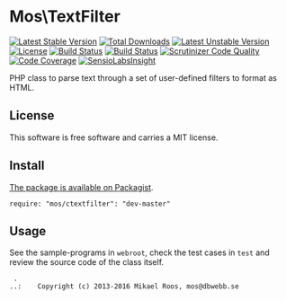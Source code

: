 Mos\TextFilter
==========================

[![Latest Stable Version](https://poser.pugx.org/mos/ctextfilter/v/stable.svg)](https://packagist.org/packages/mos/ctextfilter) [![Total Downloads](https://poser.pugx.org/mos/ctextfilter/downloads.svg)](https://packagist.org/packages/mos/ctextfilter) [![Latest Unstable Version](https://poser.pugx.org/mos/ctextfilter/v/unstable.svg)](https://packagist.org/packages/mos/ctextfilter) [![License](https://poser.pugx.org/mos/ctextfilter/license.svg)](https://packagist.org/packages/mos/ctextfilter)
[![Build Status](https://travis-ci.org/mosbth/ctextfilter.svg)](https://travis-ci.org/mosbth/ctextfilter)
[![Build Status](https://scrutinizer-ci.com/g/mosbth/ctextfilter/badges/build.png?b=master)](https://scrutinizer-ci.com/g/mosbth/ctextfilter/build-status/master)
[![Scrutinizer Code Quality](https://scrutinizer-ci.com/g/mosbth/ctextfilter/badges/quality-score.png?b=master)](https://scrutinizer-ci.com/g/mosbth/ctextfilter/?branch=master)
[![Code Coverage](https://scrutinizer-ci.com/g/mosbth/ctextfilter/badges/coverage.png?b=master)](https://scrutinizer-ci.com/g/mosbth/ctextfilter/?branch=master)
[![SensioLabsInsight](https://insight.sensiolabs.com/projects/d6da7502-0d81-4bd1-973e-b914ed1e9d9d/mini.png)](https://insight.sensiolabs.com/projects/d6da7502-0d81-4bd1-973e-b914ed1e9d9d)

PHP class to parse text through a set of user-defined filters to format as HTML.



License 
------------------

This software is free software and carries a MIT license.



Install 
------------------

[The package is available on Packagist](https://packagist.org/packages/mos/ctextfilter).

```
require: "mos/ctextfilter": "dev-master"
```



Usage 
------------------

See the sample-programs in `webroot`, check the test cases in `test` and review the source code of the class itself.



```
 .  
..:    Copyright (c) 2013-2016 Mikael Roos, mos@dbwebb.se
```
